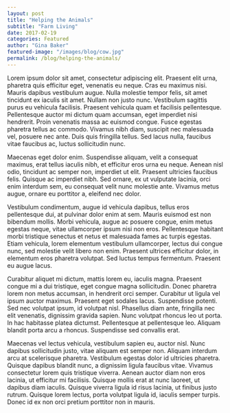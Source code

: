 ```yaml
---
layout: post
title: "Helping the Animals"
subtitle: "Farm Living"
date: 2017-02-19
categories: Featured
author: "Gina Baker"
featured-image: "/images/blog/cow.jpg"
permalink: /blog/helping-the-animals/
---
```


Lorem ipsum dolor sit amet, consectetur adipiscing elit. Praesent elit urna, pharetra quis efficitur eget, venenatis eu neque. Cras eu maximus nisi. Mauris dapibus vestibulum augue. Nulla molestie tempor felis, sit amet tincidunt ex iaculis sit amet. Nullam non justo nunc. Vestibulum sagittis purus eu vehicula facilisis. Praesent vehicula quam et facilisis pellentesque. Pellentesque auctor mi dictum quam accumsan, eget imperdiet nisi hendrerit. Proin venenatis massa ac euismod congue. Fusce egestas pharetra tellus ac commodo. Vivamus nibh diam, suscipit nec malesuada vel, posuere nec ante. Duis quis fringilla tellus. Sed lacus nulla, faucibus vitae faucibus ac, luctus sollicitudin nunc.

Maecenas eget dolor enim. Suspendisse aliquam, velit a consequat maximus, erat tellus iaculis nibh, et efficitur eros urna eu neque. Aenean nisl odio, tincidunt ac semper non, imperdiet ut elit. Praesent ultricies faucibus felis. Quisque ac imperdiet nibh. Sed ornare, ex ut vulputate lacinia, orci enim interdum sem, eu consequat velit nunc molestie ante. Vivamus metus augue, ornare eu porttitor a, eleifend nec dolor.

Vestibulum condimentum, augue id vehicula dapibus, tellus eros pellentesque dui, at pulvinar dolor enim at sem. Mauris euismod est non bibendum mollis. Morbi vehicula, augue ac posuere congue, enim metus egestas neque, vitae ullamcorper ipsum nisi non eros. Pellentesque habitant morbi tristique senectus et netus et malesuada fames ac turpis egestas. Etiam vehicula, lorem elementum vestibulum ullamcorper, lectus dui congue nunc, sed molestie velit libero non enim. Praesent ultrices efficitur dolor, in elementum eros pharetra volutpat. Sed luctus tempus fermentum. Praesent eu augue lacus.

Curabitur aliquet mi dictum, mattis lorem eu, iaculis magna. Praesent congue mi a dui tristique, eget congue magna sollicitudin. Donec pharetra lorem non metus accumsan, in hendrerit orci semper. Curabitur ut ligula vel ipsum auctor maximus. Praesent eget sodales lacus. Suspendisse potenti. Sed nec volutpat ipsum, id volutpat nisl. Phasellus diam ante, fringilla nec elit venenatis, dignissim gravida sapien. Nunc volutpat rhoncus leo ut porta. In hac habitasse platea dictumst. Pellentesque at pellentesque leo. Aliquam blandit porta arcu a rhoncus. Suspendisse sed convallis erat.

Maecenas vel lectus vehicula, vestibulum sapien eu, auctor nisl. Nunc dapibus sollicitudin justo, vitae aliquam est semper non. Aliquam interdum arcu at scelerisque pharetra. Vestibulum egestas dolor id ultricies pharetra. Quisque dapibus blandit nunc, a dignissim ligula faucibus vitae. Vivamus consectetur lorem quis tristique viverra. Aenean auctor diam non eros lacinia, ut efficitur mi facilisis. Quisque mollis erat at nunc laoreet, ut dapibus diam iaculis. Quisque viverra ligula id risus lacinia, ut finibus justo rutrum. Quisque lorem lectus, porta volutpat ligula id, iaculis semper turpis. Donec id ex non orci pretium porttitor non in mauris.